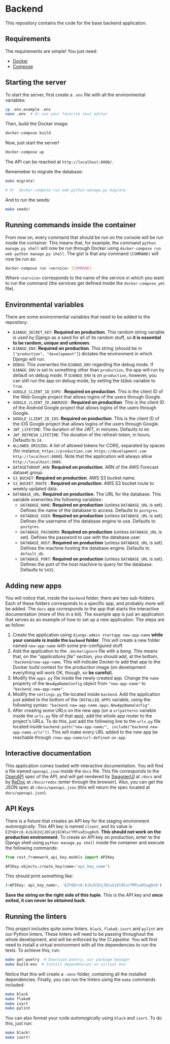 # Backend

This repository contains the code for the base backend application.

## Requirements

The requirements are simple! You just need:

- [Docker](https://docs.docker.com/engine/install/)
- [Compose](https://docs.docker.com/compose/install/)

## Starting the server

To start the server, first create a `.env` file with all the environmental variables:

```sh
cp .env.example .env
nano .env  # Or use your favorite text editor
```

Then, build the Docker image:

```sh
docker-compose build
```

Now, just start the server!

```sh
docker-compose up
```

The API can be reached at `http://localhost:8000/`.

Rememeber to migrate the database:

```sh
make migrate!

# Or `docker-compose run web python manage.py migrate`
```

And to run the seeds:

```sh
make seeds!
```

## Running commands inside the container

From now on, every command that should be run on the console will be run inside the container. This means that, for example, the command `python manage.py shell` will now be run through Docker using `docker-compose run web python manage.py shell`. The gist is that any command `[COMMAND]` will now be run as:

```sh
docker-compose run <service> [COMMAND]
```

Where `<service>` corresponds to the name of the service in which you want to run the command (the services get defined inside the `docker-compose.yml` file).

## Environmental variables

There are some environmental variables that need to be added to the repository:

- `DJANGO_SECRET_KEY`: **Required on production**. This random string variable is used by Django as a seed for all of its random stuff, so **it is essential to be random, unique and unknown**.
- `DJANGO_ENV`: **Required on production**. This string (should be in `["production", "development"]`) dictates the environment in which Django will run.
- `DEBUG`: This overwrites the `DJANGO_ENV` regarding the debug mode. If `DJANGO_ENV` is set to something other than `production`, the app will run by default on debug mode. If `DJANGO_ENV` is on `production`, however, you can still run the app on debug mode, by setting the `DEBUG` variable to `True`.
- `GOOGLE_CLIENT_ID_EXPO` : **Required on production**. This is the client ID of the Web Google project that allows logins of the users through Google.
- `GOOGLE_CLIENT_ID_ANDROID` : **Required on production**. This is the client ID of the Android Google project that allows logins of the users through Google.
- `GOOGLE_CLIENT_ID_IOS`: **Required on production**. This is the client ID of the iOS Google project that allows logins of the users through Google.
- `JWT_LIFETIME`: The duration of the JWT, in minutes. Defaults to `60`.
- `JWT_REFRESH_LIFETIME`: The duration of the refresh token, in hours. Defaults to `24`.
- `ALLOWED_ORIGINS`: A list of allowed tokens for CORS, separated by spaces (for instance, `https://production.com https://development.com http://localhost:8000`). Note that the application will always allow `http://localhost:3000`.
- `DATASETGROUP_ARN`: **Required on production**. ARN of the AWS Forecast dataset group.
- `S3_BUCKET`:  **Required on production**. AWS S3 bucket name.
- `S3_BUCKET_ROUTE` : **Required on production**. AWS S3 bucket route to weekly updated data.
- `DATABASE_URL`: **Required on production**. The URL for the database. This variable overwrites the following variables:
  - `DATABASE_NAME`: **Required on production** (unless `DATABASE_URL` is set). Defines the name of the database to access. Defaults to `postgres`.
  - `DATABASE_USER`: **Required on production** (unless `DATABASE_URL` is set). Defines the username of the database engine to use. Defaults to `postgres`.
  - `DATABASE_PASSWORD`: **Required on production** (unless `DATABASE_URL` is set). Defines the password to use with the database user.
  - `DATABASE_HOST`: **Required on production** (unless `DATABASE_URL` is set). Defines the machine hosting the database engine. Defaults to `default_db`.
  - `DATABASE_PORT`: **Required on production** (unless `DATABASE_URL` is set). Defines the port of the host machine to query for the database. Defaults to `5432`.

## Adding new apps

You will notice that, inside the `backend` folder, there are two sub-folders. Each of these folders corresponds to a specific app, and probably more will be added. The `docs` app corresponds to the app that starts the interactive documentation (more of this in a bit). The example app is just an application that serves as an example of how to set up a new application. The steps are as follow:

1. Create the application using `django-admin startapp new-app-name` **while your console is inside the `backend` folder**. This will create a new folder named `new-app-name` with some pre-configured stuff.
2. Add the application to the `.dockerignore` file with a _bang_. This means that, on the "_applications file_" section, you should add, at the bottom, `!backend/new-app-name`. This will indicate Docker to add that app to the Docker build context for the production image (on development everything will work OK, though, so **be careful**).
3. Modify the `apps.py` file inside the newly created app. Change the `name` property of the `NewAppNameConfig` object from `"new-app-name"` to `"backend.new-app-name"`.
4. Modify the `settings.py` file located inside `backend`. Add the application just added to the bottom of the `INSTALLED_APPS` variable, using the following syntax: `"backend.new-app-name.apps.NewAppNameConfig"`.
5. After creating some URLs on the new app (on a `urlpatterns` variable inside the `urls.py` file of that app), add the whole app router to the project's URLs. To do this, just add the following line to the `urls.py` file located inside `backend`: `path("new-app-name/", include("backend.new-app-name.urls"))`. This will make every URL added to the new app be reachable through `/new-app-name/url-defined-on-app`.

## Interactive documentation

This application comes loaded with interactive documentation. You will find a file named `openapi.json` inside the `docs` file. This file corresponds to the [OpenAPI](https://swagger.io/specification/) spec of the API, and will get rendered by [SwaggerUI](https://swagger.io/tools/swagger-ui/) at `/docs` and by [ReDoc](https://redoc.ly/redoc) at `/docs/redoc` (enter through the browser). Also, you can get the JSON spec at `/docs/openapi.json` (this will return the spec located at `docs/openapi.json`).

## API Keys

There is a fixture that creates an API key for the staging environment _automagically_. This API key is named `client`, and its value is `EZYGDrc6.kibJkIUjJOCuUj6lNlurTMTuxR1ug0x9`. **This should not work on the production environment**. To create an API key on production, enter to the Django shell using `python manage.py shell` inside the container and execute the following commands:

```py
from rest_framework_api_key.models import APIKey

APIKey.objects.create_key(name="api_key_name")
```

This should print something like:

```sh
(<APIKey: api_key_name>, 'EZYGDrc6.kibJkIUjJOCuUj6lNlurTMTuxR1ug0x9')
```

**Save the string on the right side of this tuple**. This is the API key and **once exited, it can never be obtained back**.

## Running the linters

This project includes quite some linters. `black`, `flake8`, `isort` and `pylint` are our Python linters. These linters will need to be passing throughout the whole development, and will be enforced by the CI _pipeline_. You will first need to install a virtual environment with all the dependencies to run the tests. To achieve this, run:

```sh
make get-poetry  # Download poetry, our package manager
make build-env  # Install dependencies on virtual env
```

Notice that this will create a `.venv` folder, containing all the installed dependencies. Finally, you can run the linters using the `make` commands included:

```sh
make black
make flake8
make isort
make pylint
```

You can also format your code _automagically_ using `black` and `isort`. To do this, just run:

```sh
make black!
make isort!
```
